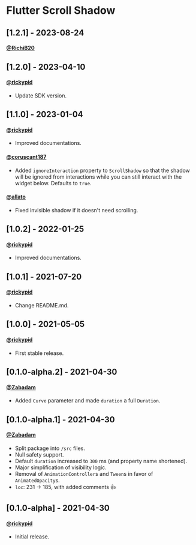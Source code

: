 # Flutter Scroll Shadow

## [1.2.1] - 2023-08-24
#### [@RichiB20](https://github.com/RichiB20)

## [1.2.0] - 2023-04-10
#### [@rickypid](https://github.com/rickypid)

* Update SDK version.

## [1.1.0] - 2023-01-04
#### [@rickypid](https://github.com/rickypid)
- Improved documentations.

#### [@coruscant187](https://github.com/coruscant187)
- Added `ignoreInteraction` property to `ScrollShadow` so that the shadow will be ignored from interactions while you can still interact with the widget below. Defaults to `true`.

#### [@allato](https://github.com/allato)
- Fixed invisible shadow if it doesn't need scrolling.

## [1.0.2] - 2022-01-25
#### [@rickypid](https://github.com/rickypid)
- Improved documentations.

## [1.0.1] - 2021-07-20
#### [@rickypid](https://github.com/rickypid)
- Change README.md.

## [1.0.0] - 2021-05-05
#### [@rickypid](https://github.com/rickypid)
- First stable release.

## [0.1.0-alpha.2] - 2021-04-30
#### [@Zabadam](https://github.com/zabadam)
- Added `Curve` parameter and made `duration` a full `Duration`.

## [0.1.0-alpha.1] - 2021-04-30
#### [@Zabadam](https://github.com/zabadam)
- Split package into `/src` files.
- Null safety support.
- Default `duration` increased to `300` ms (and property name shortened).
- Major simplification of visibility logic.
- Removal of `AnimationController`s and `Tween`s in favor of `AnimatedOpacity`s.
- `loc`: 231 -> 185, with added comments 👍

## [0.1.0-alpha] - 2021-04-30
#### [@rickypid](https://github.com/rickypid)
- Initial release.